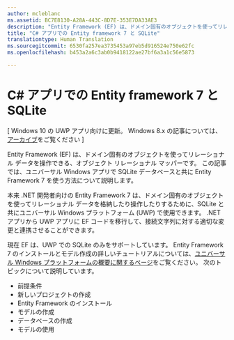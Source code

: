 ```yaml
---
author: mcleblanc
ms.assetid: BC7E8130-A28A-443C-8D7E-353E7DA33AE3
description: "Entity Framework (EF) は、ドメイン固有のオブジェクトを使ってリレーショナル データを操作できる、オブジェクト リレーショナル マッパーです。"
title: "C# アプリでの Entity framework 7 と SQLite"
translationtype: Human Translation
ms.sourcegitcommit: 6530fa257ea3735453a97eb5d916524e750e62fc
ms.openlocfilehash: b453a2a6c3ab0b9418122ae27bf6a3a1c56e5873

---
```


# C# アプリでの Entity framework 7 と SQLite

\[ Windows 10 の UWP アプリ向けに更新。 Windows 8.x の記事については、[アーカイブ](http://go.microsoft.com/fwlink/p/?linkid=619132)をご覧ください \]

Entity Framework (EF) は、ドメイン固有のオブジェクトを使ってリレーショナル データを操作できる、オブジェクト リレーショナル マッパーです。 この記事では、ユニバーサル Windows アプリで SQLite データベースと共に Entity Framework 7 を使う方法について説明します。

本来 .NET 開発者向けの Entity Framework 7 は、ドメイン固有のオブジェクトを使ってリレーショナル データを格納したり操作したりするために、SQLite と共にユニバーサル Windows プラットフォーム (UWP) で使用できます。 .NET アプリから UWP アプリに EF コードを移行して、接続文字列に対する適切な変更と連携させることができます。

現在 EF は、UWP での SQLite のみをサポートしています。 Entity Framework 7 のインストールとモデル作成の詳しいチュートリアルについては、[ユニバーサル Windows プラットフォームの概要に関するページ](http://go.microsoft.com/fwlink/p/?LinkId=735013)をご覧ください。 次のトピックについて説明しています。

-   前提条件
-   新しいプロジェクトの作成
-   Entity Framework のインストール
-   モデルの作成
-   データベースの作成
-   モデルの使用




<!--HONumber=Aug16_HO3-->


